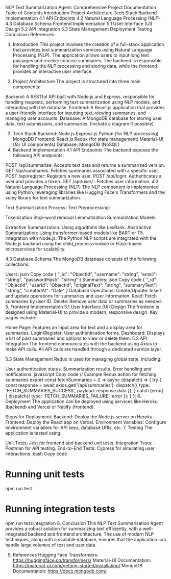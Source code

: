 NLP Text Summarization Agent: Comprehensive Project Documentation
Table of Contents
Introduction
Project Architecture
Tech Stack
Backend Implementation
4.1 API Endpoints
4.2 Natural Language Processing (NLP)
4.3 Database Schema
Frontend Implementation
5.1 User Interface (UI) Design
5.2 API Integration
5.3 State Management
Deployment
Testing
Conclusion
References
1. Introduction
This project involves the creation of a full-stack application that provides text summarization services using Natural Language Processing (NLP). The application allows users to input long text passages and receive concise summaries. The backend is responsible for handling the NLP processing and storing data, while the frontend provides an interactive user interface.

2. Project Architecture
The project is structured into three main components:

Backend: A RESTful API built with Node.js and Express, responsible for handling requests, performing text summarization using NLP models, and interacting with the database.
Frontend: A React.js application that provides a user-friendly interface for inputting text, viewing summaries, and managing user accounts.
Database: A MongoDB database for storing user data, text submissions, and summaries.
(Include a diagram if possible)

3. Tech Stack
Backend:
Node.js
Express.js
Python (for NLP processing)
MongoDB
Frontend:
React.js
Redux (for state management)
Material-UI (for UI components)
Database:
MongoDB (NoSQL)
4. Backend Implementation
4.1 API Endpoints
The backend exposes the following API endpoints:

POST /api/summarize: Accepts text data and returns a summarized version.
GET /api/summaries: Fetches summaries associated with a specific user.
POST /api/register: Registers a new user.
POST /api/login: Authenticates a user and provides a token.
GET /api/user/
: Fetches user information.
4.2 Natural Language Processing (NLP)
The NLP component is implemented using Python, leveraging libraries like Hugging Face's Transformers and the sumy library for text summarization.

Text Summarization Process:
Text Preprocessing:

Tokenization
Stop-word removal
Lemmatization
Summarization Models:

Extractive Summarization: Using algorithms like LexRank.
Abstractive Summarization: Using transformer-based models like BART or T5.
Integration with Node.js:
The Python NLP scripts are integrated with the Node.js backend using the child_process module or Flask-based microservices for scalability.

4.3 Database Schema
The MongoDB database consists of the following collections:

Users:
json
Copy code
{
  "_id": "ObjectId",
  "username": "string",
  "email": "string",
  "passwordHash": "string"
}
Summaries:
json
Copy code
{
  "_id": "ObjectId",
  "userId": "ObjectId",
  "originalText": "string",
  "summaryText": "string",
  "createdAt": "Date"
}
Database Operations:
Create/Update: Insert and update operations for summaries and user information.
Read: Fetch summaries by user ID.
Delete: Remove user data or summaries as needed.
5. Frontend Implementation
5.1 User Interface (UI) Design
The frontend is designed using Material-UI to provide a modern, responsive design. Key pages include:

Home Page: Features an input area for text and a display area for summaries.
Login/Register: User authentication forms.
Dashboard: Displays a list of past summaries and options to view or delete them.
5.2 API Integration
The frontend communicates with the backend using Axios to make API calls. All API calls are handled through a dedicated service layer.

5.3 State Management
Redux is used for managing global state, including:

User authentication status.
Summarization results.
Error handling and notifications.
javascript
Copy code
// Example Redux action for fetching summaries
export const fetchSummaries = () => async (dispatch) => {
  try {
    const response = await axios.get('/api/summaries');
    dispatch({ type: 'FETCH_SUMMARIES_SUCCESS', payload: response.data });
  } catch (error) {
    dispatch({ type: 'FETCH_SUMMARIES_FAILURE', error });
  }
};
6. Deployment
The application can be deployed using services like Heroku (backend) and Vercel or Netlify (frontend).

Steps for Deployment:
Backend: Deploy the Node.js server on Heroku.
Frontend: Deploy the React app on Vercel.
Environment Variables: Configure environment variables for API keys, database URIs, etc.
7. Testing
The application is tested using:

Unit Tests: Jest for frontend and backend unit tests.
Integration Tests: Postman for API testing.
End-to-End Tests: Cypress for simulating user interactions.
bash
Copy code
# Running unit tests
npm run test

# Running integration tests
npm run test:integration
8. Conclusion
This NLP Text Summarization Agent provides a robust solution for summarizing text efficiently, with a well-integrated backend and frontend architecture. The use of modern NLP techniques, along with a scalable database, ensures that the application can handle large volumes of text and user data.

9. References
Hugging Face Transformers: https://huggingface.co/transformers/
Material-UI Documentation: https://material-ui.com/getting-started/installation/
MongoDB Documentation: https://docs.mongodb.com/
